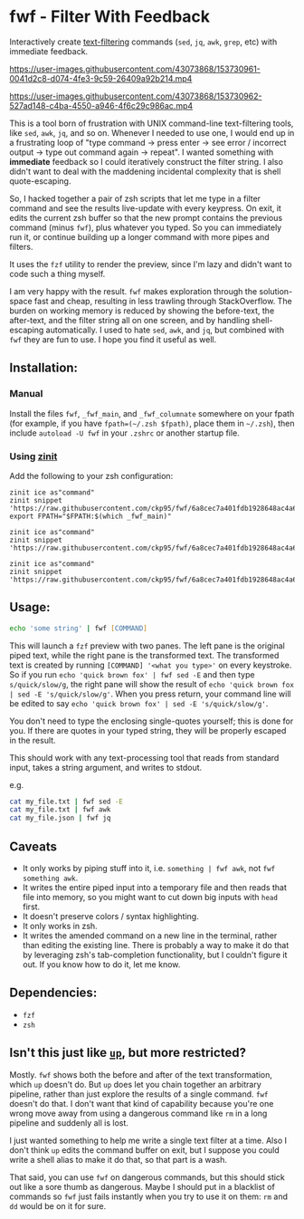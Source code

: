 # fwf - Filter With Feedback

Interactively create [text-filtering](https://en.wikipedia.org/wiki/Filter_(software)) commands (`sed`, `jq`, `awk`, `grep`, etc) with immediate feedback.

https://user-images.githubusercontent.com/43073868/153730961-0041d2c8-d074-4fe3-9c59-26409a92b214.mp4

https://user-images.githubusercontent.com/43073868/153730962-527ad148-c4ba-4550-a946-4f6c29c986ac.mp4

This is a tool born of frustration with UNIX command-line text-filtering tools, like `sed`, `awk`, `jq`, and so on. Whenever I needed to use one, I would end up in a frustrating loop of "type command -> press enter -> see error / incorrect output -> type out command again -> repeat". I wanted something with **immediate** feedback so I could iteratively construct the filter string. I also didn't want to deal with the maddening incidental complexity that is shell quote-escaping.

So, I hacked together a pair of zsh scripts that let me type in a filter command and see the results live-update with every keypress. On exit, it edits the current zsh buffer so that the new prompt contains the previous command (minus `fwf`), plus whatever you typed. So you can immediately run it, or continue building up a longer command with more pipes and filters.

It uses the `fzf` utility to render the preview, since I'm lazy and didn't want to code such a thing myself.

I am very happy with the result. `fwf` makes exploration through the solution-space fast and cheap, resulting in less trawling through StackOverflow. The burden on working memory is reduced by showing the before-text, the after-text, and the filter string all on one screen, and by handling shell-escaping automatically. I used to hate `sed`, `awk`, and `jq`, but combined with `fwf` they are fun to use. I hope you find it useful as well.

## Installation:

### Manual
Install the files `fwf`, `_fwf_main`, and `_fwf_columnate` somewhere on
your fpath (for example, if you have `fpath=(~/.zsh $fpath)`, place them
in `~/.zsh`), then include `autoload -U fwf` in your `.zshrc` or another
startup file.

### Using [zinit](https://github.com/zdharma-continuum/zinit)

Add the following to your zsh configuration:
```
zinit ice as"command"
zinit snippet 'https://raw.githubusercontent.com/ckp95/fwf/6a8cec7a401fdb1928648ac4a68077438392243f/_fwf_main'
export FPATH="$FPATH:$(which _fwf_main)"

zinit ice as"command"
zinit snippet 'https://raw.githubusercontent.com/ckp95/fwf/6a8cec7a401fdb1928648ac4a68077438392243f/fwf'

zinit ice as"command"
zinit snippet 'https://raw.githubusercontent.com/ckp95/fwf/6a8cec7a401fdb1928648ac4a68077438392243f/_fwf_columnate'
```

## Usage:

```zsh
echo 'some string' | fwf [COMMAND]
```

This will launch a `fzf` preview with two panes. The left pane is the original piped text, while the right pane is the transformed text. The transformed text is created by running `[COMMAND] '<what you type>'` on every keystroke. So if you run `echo 'quick brown fox' | fwf sed -E` and then type `s/quick/slow/g`, the right pane will show the result of `echo 'quick brown fox | sed -E 's/quick/slow/g'`. When you press return, your command line will be edited to say `echo 'quick brown fox' | sed -E 's/quick/slow/g'`.

You don't need to type the enclosing single-quotes yourself; this is done for you. If there are quotes in your typed string, they will be properly escaped in the result.

This should work with any text-processing tool that reads from standard input, takes a string argument, and writes to stdout.

e.g.

```zsh
cat my_file.txt | fwf sed -E
cat my_file.txt | fwf awk
cat my_file.json | fwf jq
```

## Caveats

- It only works by piping stuff into it, i.e. `something | fwf awk`, not `fwf something awk`.
- It writes the entire piped input into a temporary file and then reads that file into memory, so you might want to cut down big inputs with `head` first.
- It doesn't preserve colors / syntax highlighting.
- It only works in zsh.
- It writes the amended command on a new line in the terminal, rather than editing the existing line. There is probably a way to make it do that by leveraging zsh's tab-completion functionality, but I couldn't figure it out. If you know how to do it, let me know.

## Dependencies:

- `fzf`
- `zsh`

## Isn't this just like [`up`](https://github.com/akavel/up), but more restricted?

Mostly. `fwf` shows both the before and after of the text transformation, which `up` doesn't do. But `up` does let you chain together an arbitrary pipeline, rather than just explore the results of a single command. `fwf` doesn't do that. I don't want that kind of capability because you're one wrong move away from using a dangerous command like `rm` in a long pipeline and suddenly all is lost.

I just wanted something to help me write a single text filter at a time. Also I don't think `up` edits the command buffer on exit, but I suppose you could write a shell alias to make it do that, so that part is a wash.

That said, you can use `fwf` on dangerous commands, but this should stick out like a sore thumb as dangerous. Maybe I should put in a blacklist of commands so `fwf` just fails instantly when you try to use it on them: `rm` and `dd` would be on it for sure.

